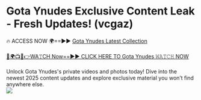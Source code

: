 # Gota Ynudes Exclusive Content Leak - Fresh Updates! (vcgaz)

🔥 ACCESS NOW 🌍==►► <a href="https://tinyurl.com/yc657z5k" rel="nofollow">Gota Ynudes Latest Collection</a>
<br><br>
[🔴🌍📺📱👉WA𝚃CH Now==►► CLICK HERE TO Gota Ynudes 𝚆𝙰𝚃𝙲𝙷 NOW](https://tinyurl.com/yc657z5k)
<br><br>
Unlock Gota Ynudes's private videos and photos today! Dive into the newest 2025 content updates and explore exclusive material you won’t find anywhere else.
<br>
<a href="https://tinyurl.com/yc657z5k" rel="nofollow" data-target="animated-image.originalLink"><img src="https://camo.githubusercontent.com/8a4f000d20f83aca3bf7ec5f350d767afa0574a8a352519fd8cfa583a6f93a33/68747470733a2f2f692e696d6775722e636f6d2f644a486b345a712e676966" data-canonical-src="https://i.imgur.com/dJHk4Zq.gif" style="max-width: 100%; display: inline-block;" data-target="animated-image.originalImage"></a>
<br>

